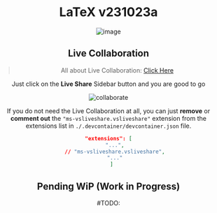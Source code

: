 <div align="center">

# LaTeX v231023a

![image](https://user-images.githubusercontent.com/54777542/224550592-657a2f4e-bd46-4f11-85af-e9b299650434.jpg)


## Live Collaboration

> All about Live Collaboration: [Click Here](https://visualstudio.microsoft.com/services/live-share/)

Just click on the **Live Share** Sidebar button and you are good to go

![collaborate](https://user-images.githubusercontent.com/54777542/224550768-48997ac9-8747-425b-b7b4-05473f3ba944.png)

If you do not need the Live Collaboration at all, you can just **remove** or **comment out** the `"ms-vsliveshare.vsliveshare"` extension from the extensions list in `./.devcontainer/devcontainer.json` file.

  ```json
  "extensions": [
      "...",
      // "ms-vsliveshare.vsliveshare",
      "..."
    ]
  ```

## Pending WiP (Work in Progress)

#TODO:
